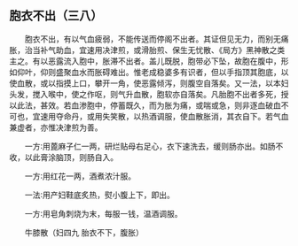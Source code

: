 ## 胞衣不出（三八）


&emsp;&emsp;胞衣不出，有以气血疲弱，不能传送而停阁不出者。其证但见无力，而别无痛胀，治当补气助血，宜速用决津煎，或滑胎煎、保生无忧散、《局方》黑神散之类主之。有以恶露流入胞中，胀滞不出者。盖儿既脱，胞带必下坠，故胞在腹中，形如仰叶，仰则盛聚血水而胀碍难出。惟老成稳婆多有识者，但以手指顶其胞底，以使血散，或以指摸上口，攀开一角，使恶露倾泻，则腹空自落矣。又一法，以本妇头发，搅入喉中，使之作呕，则气升血散，胞软亦自落矣。凡胎胞不出者多死，授以此法，甚效。若血渗胞中，停蓄既久，而为胀为痛，或喘或急，则非逐血破血不可也，宜速用夺命丹，或用失笑散，以热酒调服，使血散胀消，其衣自下。若气血兼虚者，亦惟决津煎为善。

&emsp;&emsp;一方∶用蓖麻子仁一两，研烂贴母右足心，衣下速洗去，缓则肠亦出。如肠不收，以此膏涂脑顶，则肠自入。

&emsp;&emsp;一方∶用红花一两，酒煮浓汁服。

&emsp;&emsp;一法∶用产妇鞋底炙热，熨小腹上下，即出。

&emsp;&emsp;一方∶用皂角刺烧为末，每服一钱，温酒调服。

&emsp;&emsp;牛膝散（妇四九 胎衣不下，腹胀）


